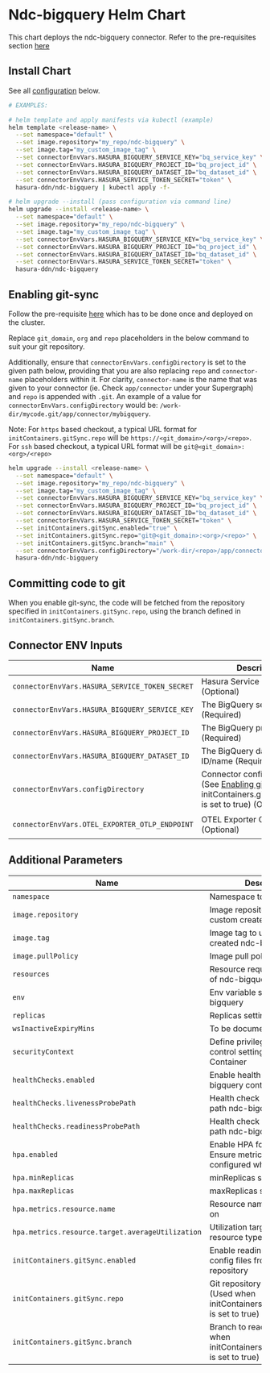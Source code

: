 # Ndc-bigquery Helm Chart

This chart deploys the ndc-bigquery connector. Refer to the pre-requisites section [here](../../README.md#get-started)

## Install Chart

See all [configuration](#parameters) below.

```bash
# EXAMPLES:

# helm template and apply manifests via kubectl (example)
helm template <release-name> \
  --set namespace="default" \
  --set image.repository="my_repo/ndc-bigquery" \
  --set image.tag="my_custom_image_tag" \
  --set connectorEnvVars.HASURA_BIGQUERY_SERVICE_KEY="bq_service_key" \
  --set connectorEnvVars.HASURA_BIGQUERY_PROJECT_ID="bq_project_id" \
  --set connectorEnvVars.HASURA_BIGQUERY_DATASET_ID="bq_dataset_id" \
  --set connectorEnvVars.HASURA_SERVICE_TOKEN_SECRET="token" \
  hasura-ddn/ndc-bigquery | kubectl apply -f-

# helm upgrade --install (pass configuration via command line)
helm upgrade --install <release-name> \
  --set namespace="default" \
  --set image.repository="my_repo/ndc-bigquery" \
  --set image.tag="my_custom_image_tag" \
  --set connectorEnvVars.HASURA_BIGQUERY_SERVICE_KEY="bq_service_key" \
  --set connectorEnvVars.HASURA_BIGQUERY_PROJECT_ID="bq_project_id" \
  --set connectorEnvVars.HASURA_BIGQUERY_DATASET_ID="bq_dataset_id" \
  --set connectorEnvVars.HASURA_SERVICE_TOKEN_SECRET="token" \
  hasura-ddn/ndc-bigquery
```

## Enabling git-sync

Follow the pre-requisite [here](../../README.md#using-git-for-metadata-files) which has to be done once and deployed on the cluster.

Replace `git_domain`, `org` and `repo` placeholders in the below command to suit your git repository.

Additionally, ensure that `connectorEnvVars.configDirectory` is set to the given path below, providing that you are also replacing `repo` and `connector-name` placeholders within it.  For clarity, `connector-name` is the name that was given to your connector (ie. Check `app/connector` under your Supergraph) and `repo` is appended with `.git`.  An example of a value for `connectorEnvVars.configDirectory` would be: `/work-dir/mycode.git/app/connector/mybigquery`.

Note: For `https` based checkout, a typical URL format for `initContainers.gitSync.repo` will be `https://<git_domain>/<org>/<repo>`.  For `ssh` based checkout, a typical URL format will be `git@<git_domain>:<org>/<repo>`

```bash
helm upgrade --install <release-name> \
  --set namespace="default" \
  --set image.repository="my_repo/ndc-bigquery" \
  --set image.tag="my_custom_image_tag" \
  --set connectorEnvVars.HASURA_BIGQUERY_SERVICE_KEY="bq_service_key" \
  --set connectorEnvVars.HASURA_BIGQUERY_PROJECT_ID="bq_project_id" \
  --set connectorEnvVars.HASURA_BIGQUERY_DATASET_ID="bq_dataset_id" \
  --set connectorEnvVars.HASURA_SERVICE_TOKEN_SECRET="token" \
  --set initContainers.gitSync.enabled="true" \
  --set initContainers.gitSync.repo="git@<git_domain>:<org>/<repo>" \
  --set initContainers.gitSync.branch="main" \
  --set connectorEnvVars.configDirectory="/work-dir/<repo>/app/connector/<connector-name>" \
  hasura-ddn/ndc-bigquery
```

## Committing code to git

When you enable git-sync, the code will be fetched from the repository specified in `initContainers.gitSync.repo`, using the branch defined in `initContainers.gitSync.branch`.

## Connector ENV Inputs

| Name                                              | Description                                                                                                | Value                           |
| ------------------------------------------------- | ---------------------------------------------------------------------------------------------------------- | ------------------------------- |
| `connectorEnvVars.HASURA_SERVICE_TOKEN_SECRET`    | Hasura Service Token Secret (Optional)                                                                     | `""`                            |
| `connectorEnvVars.HASURA_BIGQUERY_SERVICE_KEY`    | The BigQuery service key (Required)                                                                        | `""`                            |
| `connectorEnvVars.HASURA_BIGQUERY_PROJECT_ID`     | The BigQuery project ID/name (Required)                                                                    | `""`                            |
| `connectorEnvVars.HASURA_BIGQUERY_DATASET_ID`     | The BigQuery dataset ID/name (Required)                                                                    | `""`                            |
| `connectorEnvVars.configDirectory`                | Connector config directory (See [Enabling git-sync](README.md#enabling-git-sync) when initContainers.gitSync.enabled is set to true) (Optional) | `""`                   |
| `connectorEnvVars.OTEL_EXPORTER_OTLP_ENDPOINT`    | OTEL Exporter OTLP Endpoint (Optional)                                                                     | `"http://dp-otel-collector:4317"`                   |

## Additional Parameters

| Name                                              | Description                                                                                                | Value                           |
| ------------------------------------------------- | ---------------------------------------------------------------------------------------------------------- | ------------------------------- |
| `namespace`                                       | Namespace to deploy to                                                                                     | `"default"`                     |
| `image.repository`                                | Image repository containing custom created ndc-bigquery                                                    | `""`                            |
| `image.tag`                                       | Image tag to use for custom created ndc-bigquery                                                           | `""`                            |
| `image.pullPolicy`                                | Image pull policy                                                                                          | `Always`                        |
| `resources`                                       | Resource requests and limits of ndc-bigquery container                                                     | `{}`                            |
| `env`                                             | Env variable section for ndc-bigquery                                                                      | `[]`                            |
| `replicas`                                        | Replicas setting for pod                                                                                   | `1`                             |
| `wsInactiveExpiryMins`                            | To be documented                                                                                           | `1`                             |
| `securityContext`                                 | Define privilege and access control settings for a Pod or Container                                        | `{}`                            |
| `healthChecks.enabled`                            | Enable health check for ndc-bigquery container                                                             | `false`                         |
| `healthChecks.livenessProbePath`                  | Health check liveness Probe path ndc-bigquery container                                                    | `"/healthz"`                    |
| `healthChecks.readinessProbePath`                 | Health check readiness Probe path ndc-bigquery container                                                   | `"/healthz"`                    |
| `hpa.enabled`                                     | Enable HPA for ndc-bigquery.  Ensure metrics cluster is configured when enabling                           | `false`                         |
| `hpa.minReplicas`                                 | minReplicas setting for HPA                                                                                | `2`                             |
| `hpa.maxReplicas`                                 | maxReplicas setting for HPA                                                                                | `4`                             |
| `hpa.metrics.resource.name`                       | Resource name to autoscale on                                                                              | ``                              |
| `hpa.metrics.resource.target.averageUtilization`  | Utilization target on specific resource type                                                               | ``                              |
| `initContainers.gitSync.enabled`                  | Enable reading connector config files from a git repository                                                | `false`                             |
| `initContainers.gitSync.repo`                     | Git repository to read from (Used when initContainers.gitSync.enabled is set to true)                      | `git@github.com:<org>/<repo>`       |
| `initContainers.gitSync.branch`                   | Branch to read from (Used when initContainers.gitSync.enabled is set to true)                              | `main`                              |